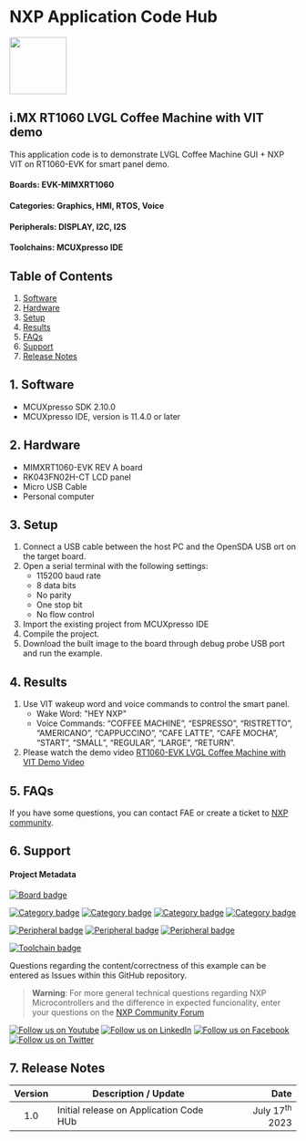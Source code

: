 # NXP Application Code Hub
[<img src="https://mcuxpresso.nxp.com/static/icon/nxp-logo-color.svg" width="100"/>](https://www.nxp.com)

## i.MX RT1060 LVGL Coffee Machine with VIT demo
This application code is to demonstrate LVGL Coffee Machine GUI + NXP VIT on RT1060-EVK for smart panel demo.

#### Boards: EVK-MIMXRT1060
#### Categories: Graphics, HMI, RTOS, Voice
#### Peripherals: DISPLAY, I2C, I2S
#### Toolchains: MCUXpresso IDE

## Table of Contents
1. [Software](#step1)
2. [Hardware](#step2)
3. [Setup](#step3)
4. [Results](#step4)
5. [FAQs](#step5) 
6. [Support](#step6)
7. [Release Notes](#step7)

## 1. Software<a name="step1"></a>
- MCUXpresso SDK 2.10.0
- MCUXpresso IDE, version is 11.4.0 or later

## 2. Hardware<a name="step2"></a>
- MIMXRT1060-EVK REV A board
- RK043FN02H-CT LCD panel
- Micro USB Cable
- Personal computer

## 3. Setup<a name="step3"></a>
1. Connect a USB cable between the host PC and the OpenSDA USB ort on the target board.
1. Open a serial terminal with the following settings:
   - 115200 baud rate
   - 8 data bits
   - No parity
   - One stop bit
   - No flow control
1. Import the existing project from MCUXpresso IDE
1. Compile the project.
1. Download the built image to the board through debug probe USB port and run the example.

## 4. Results<a name="step4"></a>
1. Use VIT wakeup word and voice commands to control the smart panel.
   - Wake Word: "HEY NXP"
   - Voice Commands: “COFFEE MACHINE”, “ESPRESSO”, “RISTRETTO”, “AMERICANO”, 
“CAPPUCCINO”, “CAFE LATTE”, “CAFE MOCHA”, “START”, “SMALL”, 
“REGULAR”, “LARGE”, “RETURN”.
1. Please watch the demo video
[RT1060-EVK LVGL Coffee Machine with VIT Demo Video](https://github.com/nxp-appcodehub/dm-lvgl-vit-rt1060/blob/main/LVGL%20Coffee%20Machine%20with%20VIT%20demo%20video.MOV)

## 5. FAQs<a name="step5"></a>
If you have some questions, you can contact FAE or create a ticket to [NXP community](https://community.nxp.com/).

## 6. Support<a name="step6"></a>
#### Project Metadata
<!----- Boards ----->
[![Board badge](https://img.shields.io/badge/Board-EVK&ndash;MIMXRT1060-blue)](https://github.com/search?q=org%3Anxp-appcodehub+EVK-MIMXRT1060+in%3Areadme&type=Repositories)

<!----- Categories ----->
[![Category badge](https://img.shields.io/badge/Category-GRAPHICS-yellowgreen)](https://github.com/search?q=org%3Anxp-appcodehub+graphics+in%3Areadme&type=Repositories) [![Category badge](https://img.shields.io/badge/Category-HMI-yellowgreen)](https://github.com/search?q=org%3Anxp-appcodehub+hmi+in%3Areadme&type=Repositories) [![Category badge](https://img.shields.io/badge/Category-RTOS-yellowgreen)](https://github.com/search?q=org%3Anxp-appcodehub+rtos+in%3Areadme&type=Repositories) [![Category badge](https://img.shields.io/badge/Category-VOICE-yellowgreen)](https://github.com/search?q=org%3Anxp-appcodehub+voice+in%3Areadme&type=Repositories)

<!----- Peripherals ----->
[![Peripheral badge](https://img.shields.io/badge/Peripheral-DISPLAY-yellow)](https://github.com/search?q=org%3Anxp-appcodehub+display+in%3Areadme&type=Repositories) [![Peripheral badge](https://img.shields.io/badge/Peripheral-I2C-yellow)](https://github.com/search?q=org%3Anxp-appcodehub+i2c+in%3Areadme&type=Repositories) [![Peripheral badge](https://img.shields.io/badge/Peripheral-I2S-yellow)](https://github.com/search?q=org%3Anxp-appcodehub+i2s+in%3Areadme&type=Repositories)

<!----- Toolchains ----->
[![Toolchain badge](https://img.shields.io/badge/Toolchain-MCUXPRESSO%20IDE-orange)](https://github.com/search?q=org%3Anxp-appcodehub+mcux+in%3Areadme&type=Repositories)

Questions regarding the content/correctness of this example can be entered as Issues within this GitHub repository.

>**Warning**: For more general technical questions regarding NXP Microcontrollers and the difference in expected funcionality, enter your questions on the [NXP Community Forum](https://community.nxp.com/)

[![Follow us on Youtube](https://img.shields.io/badge/Youtube-Follow%20us%20on%20Youtube-red.svg)](https://www.youtube.com/@NXP_Semiconductors)
[![Follow us on LinkedIn](https://img.shields.io/badge/LinkedIn-Follow%20us%20on%20LinkedIn-blue.svg)](https://www.linkedin.com/company/nxp-semiconductors)
[![Follow us on Facebook](https://img.shields.io/badge/Facebook-Follow%20us%20on%20Facebook-blue.svg)](https://www.facebook.com/nxpsemi/)
[![Follow us on Twitter](https://img.shields.io/badge/Twitter-Follow%20us%20on%20Twitter-white.svg)](https://twitter.com/NXP)

## 7. Release Notes<a name="step7"></a>
| Version | Description / Update                           | Date                        |
|:-------:|------------------------------------------------|----------------------------:|
| 1.0     | Initial release on Application Code HUb        | July 17<sup>th</sup> 2023 |

